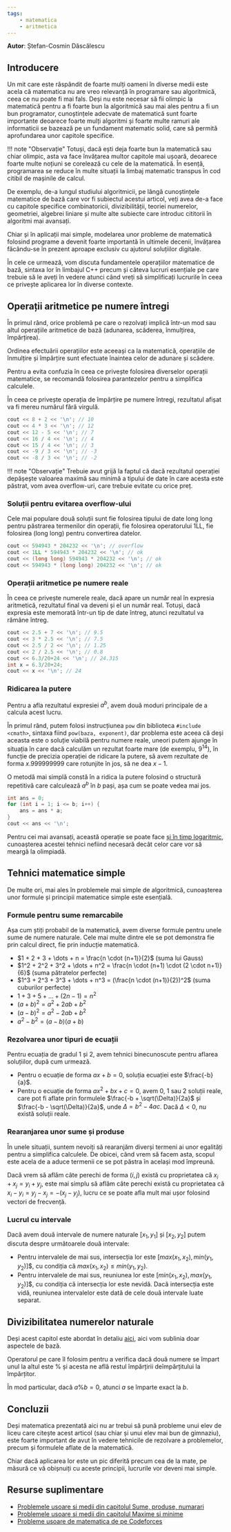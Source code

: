 ```yaml
---
tags:
    - matematica
    - aritmetica
---
```


**Autor**: Ștefan-Cosmin Dăscălescu

## Introducere

Un mit care este răspândit de foarte mulți oameni în diverse medii este acela că matematica nu are vreo relevanță în programare sau algoritmică, ceea ce nu poate fi mai fals. Deși nu este necesar să fii olimpic la matematică pentru a fi foarte bun la algoritmică sau mai ales pentru a fi un bun programator, cunoștințele adecvate de matematică sunt foarte importante deoarece foarte mulți algoritmi și foarte multe ramuri ale informaticii se bazează pe un fundament matematic solid, care să permită aprofundarea unor capitole specifice. 

!!! note "Observație"
    Totuși, dacă ești deja foarte bun la matematică sau chiar olimpic, asta va face învățarea multor capitole mai ușoară, deoarece foarte multe noțiuni se corelează cu cele de la matematică. În esență, programarea se reduce în multe situații la limbaj matematic transpus în cod citibil de mașinile de calcul.

De exemplu, de-a lungul studiului algoritmicii, pe lângă cunoștințele matematice de bază care vor fi subiectul acestui articol, veți avea de-a face cu capitole specifice combinatoricii, divizibilității, teoriei numerelor, geometriei, algebrei liniare și multe alte subiecte care introduc cititorii în algoritmi mai avansați. 

Chiar și în aplicații mai simple, modelarea unor probleme de matematică folosind programe a devenit foarte importantă în ultimele decenii, învățarea făcându-se în prezent aproape exclusiv cu ajutorul soluțiilor digitale.

În cele ce urmează, vom discuta fundamentele operațiilor matematice de bază, sintaxa lor în limbajul C++ precum și câteva lucruri esențiale pe care trebuie să le aveți în vedere atunci când vreți să simplificați lucrurile în ceea ce privește aplicarea lor în diverse contexte. 

## Operații aritmetice pe numere întregi

În primul rând, orice problemă pe care o rezolvați implică într-un mod sau altul operațiile aritmetice de bază (adunarea, scăderea, înmulțirea, împărțirea).

Ordinea efectuării operațiilor este aceeași ca la matematică, operațiile de înmulțire și împărțire sunt efectuate înaintea celor de adunare și scădere. 

Pentru a evita confuzia în ceea ce privește folosirea diverselor operații matematice, se recomandă folosirea parantezelor pentru a simplifica calculele. 

În ceea ce privește operația de împărțire pe numere întregi, rezultatul afișat va fi mereu numărul fără virgulă. 

```cpp
cout << 8 + 2 << '\n'; // 10
cout << 4 * 3 << '\n'; // 12
cout << 12 - 5 << '\n'; // 7
cout << 16 / 4 << '\n'; // 4
cout << 15 / 4 << '\n'; // 3
cout << -9 / 3 << '\n'; // -3
cout << -8 / 3 << '\n'; // -2
```

!!! note "Observație"
    Trebuie avut grijă la faptul că dacă rezultatul operației depășește valoarea maximă sau minimă a tipului de date în care acesta este păstrat, vom avea overflow-uri, care trebuie evitate cu orice preț.

### Soluții pentru evitarea overflow-ului

Cele mai populare două soluții sunt fie folosirea tipului de date long long pentru păstrarea termenilor din operații, fie folosirea operatorului 1LL, fie folosirea (long long) pentru convertirea datelor.

```cpp
cout << 594943 * 204232 << '\n'; // overflow
cout << 1LL * 594943 * 204232 << '\n'; // ok
cout << (long long) 594943 * 204232 << '\n'; // ok
cout << 594943 * (long long) 204232 << '\n'; // ok
```

### Operații aritmetice pe numere reale

În ceea ce privește numerele reale, dacă apare un număr real în expresia aritmetică, rezultatul final va deveni și el un număr real. Totuși, dacă expresia este memorată într-un tip de date întreg, atunci rezultatul va rămâne întreg.

```cpp
cout << 2.5 + 7 << '\n'; // 9.5
cout << 3 * 2.5 << '\n'; // 7.5
cout << 2.5 / 2 << '\n'; // 1.25
cout << 2 / 2.5 << '\n'; // 0.8
cout << 6.3/20+24 << '\n'; // 24.315
int x = 6.3/20+24; 
cout << x << '\n'; // 24
```

### Ridicarea la putere

Pentru a afla rezultatul expresiei $a^b$, avem două moduri principale de a calcula acest lucru. 

În primul rând, putem folosi instrucțiunea `pow` din biblioteca `#include <cmath>`, sintaxa fiind `pow(baza, exponent)`, dar problema este aceea că deși aceasta este o soluție viabilă pentru numere reale, uneori putem ajunge în situația în care dacă calculăm un rezultat foarte mare (de exemplu, $9^14$), în funcție de precizia operației de ridicare la putere, să avem rezultate de forma $x.999999999$ care rotunjite în jos, să ne dea $x-1$. 

O metodă mai simplă constă în a ridica la putere folosind o structură repetitivă care calculează $a^b$ în $b$ pași, așa cum se poate vedea mai jos. 

```cpp
int ans = 0;
for (int i = 1; i <= b; i++) {
    ans = ans * a;
}
cout << ans << '\n';
```

Pentru cei mai avansați, această operație se poate face [și în timp logaritmic](https://roalgo-discord.github.io/arhiva-educationala/mediu/pow-log/#ridicarea-la-putere-in-timp-logaritmic), cunoașterea acestei tehnici nefiind necesară decât celor care vor să meargă la olimpiadă. 

## Tehnici matematice simple

De multe ori, mai ales în problemele mai simple de algoritmică, cunoașterea unor formule și principii matematice simple este esențială. 

### Formule pentru sume remarcabile

Așa cum știți probabil de la matematică, avem diverse formule pentru unele sume de numere naturale. Cele mai multe dintre ele se pot demonstra fie prin calcul direct, fie prin inducție matematică. 

* $1 + 2 + 3 + \dots + n = \frac{n \cdot (n+1)}{2}$ (suma lui Gauss)
* $1^2 + 2^2 + 3^2 + \dots + n^2 = \frac{n \cdot (n+1) \cdot (2 \cdot n+1)}{6}$ (suma pătratelor perfecte)
* $1^3 + 2^3 + 3^3 + \dots + n^3 = (\frac{n \cdot (n+1)}{2})^2$ (suma cuburilor perfecte)
* $1 + 3 + 5 + \dots + (2n - 1) = n^2$
* $(a + b)^2 = a^2 + 2ab + b^2$
* $(a - b)^2 = a^2 - 2ab + b^2$
* $a^2 - b^2 = (a-b)(a+b)$

### Rezolvarea unor tipuri de ecuații

Pentru ecuația de gradul $1$ și $2$, avem tehnici binecunoscute pentru aflarea soluțiilor, după cum urmează.

* Pentru o ecuație de forma $ax + b = 0$, soluția ecuației este $\frac{-b}{a}$.
* Pentru o ecuație de forma $ax^2 + bx + c = 0$, avem $0$, $1$ sau $2$ soluții reale, care pot fi aflate prin formulele $\frac{-b + \sqrt(\Delta)}{2a}$ și $\frac{-b - \sqrt(\Delta)}{2a}$, unde $\Delta = b^2 - 4ac$. Dacă $\Delta < 0$, nu există soluții reale. 

### Rearanjarea unor sume și produse

În unele situații, suntem nevoiți să rearanjăm diverși termeni ai unor egalități pentru a simplifica calculele. De obicei, când vrem să facem asta, scopul este acela de a aduce termenii ce se pot păstra în același mod împreună.

Dacă vrem să aflăm câte perechi de forma $(i, j)$ există cu proprietatea că $x_i + x_j = y_i + y_j$, este mai simplu să aflăm câte perechi există cu proprietatea că $x_i - y_i = y_j - x_j = -(x_j - y_j)$, lucru ce se poate afla mult mai ușor folosind vectori de frecvență.  

### Lucrul cu intervale 

Dacă avem două intervale de numere naturale $[x_1, y_1]$ și $[x_2, y_2]$ putem discuta despre următoarele două intervale:

* Pentru intervalele de mai sus, intersecția lor este $[max(x_1, x_2), min(y_1, y_2)$]$, cu condiția că $max(x_1, x_2) \leq min(y_1, y_2)$. 
* Pentru intervalele de mai sus, reuniunea lor este $[min(x_1, x_2), max(y_1, y_2)$]$, cu condiția că intersecția lor este nevidă. Dacă intersecția este vidă, reuniunea intervalelor este dată de cele două intervale luate separat. 

## Divizibilitatea numerelor naturale

Deși acest capitol este abordat în detaliu [aici](https://roalgo-discord.github.io/arhiva-educationala/usor/divisibility/), aici vom sublinia doar aspectele de bază.

Operatorul pe care îl folosim pentru a verifica dacă două numere se împart unul la altul este $\%$ și acesta ne află restul împărțirii deîmpărțitului la împărțitor. 

În mod particular, dacă $a \% b = 0$, atunci $a$ se împarte exact la $b$.

## Concluzii

Deși matematica prezentată aici nu ar trebui să pună probleme unui elev de liceu care citește acest articol (sau chiar și unui elev mai bun de gimnaziu), este foarte important de avut în vedere tehnicile de rezolvare a problemelor, precum și formulele aflate de la matematică. 

Chiar dacă aplicarea lor este un pic diferită precum cea de la mate, pe măsură ce vă obișnuiți cu aceste principii, lucrurile vor deveni mai simple. 

## Resurse suplimentare 

* [Problemele usoare si medii din capitolul Sume, produse, numarari](https://www.pbinfo.ro/probleme/categorii/20/algoritmi-elementari-sume-produse-numarari)
* [Problemele usoare si medii din capitolul Maxime si minime](https://www.pbinfo.ro/probleme/categorii/4/algoritmi-elementari-maxime-si-minime)
* [Probleme usoare de matematica de pe Codeforces](https://codeforces.com/problemset?tags=math,-1200)
